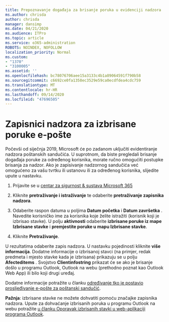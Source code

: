 ```yaml
---
title: Prepoznavanje događaja za brisanje poruka u evidenciji nadzora
ms.author: chrisda
author: chrisda
manager: dansimp
ms.date: 04/21/2020
ms.audience: ITPro
ms.topic: article
ms.service: o365-administration
ROBOTS: NOINDEX, NOFOLLOW
localization_priority: Normal
ms.custom:
- "1370"
- "3100005"
ms.assetid: ''
ms.openlocfilehash: bc78076706aee15a3133c4b1a89064591f790b58
ms.sourcegitcommit: c6692ce0fa1358ec3529e59ca0ecdfdea4cdc759
ms.translationtype: MT
ms.contentlocale: hr-HR
ms.lasthandoff: 09/14/2020
ms.locfileid: "47696505"
---
```

# <a name="audit-logs-for-deleted-email-messages"></a>Zapisnici nadzora za izbrisane poruke e-pošte

Počevši od siječnja 2019, Microsoft će po zadanom uključiti evidentiranje nadzora poštanskih sandučića. U suprotnom, da biste pregledali brisanje događaja poruke za određenog korisnika, morate ručno omogućiti postupke brisanja za nadzor. Ako je zapisivanje nadzornog sandučića već omogućeno za vašu tvrtku ili ustanovu ili za određenog korisnika, slijedite upute u nastavku.

1. Prijavite se u [centar za sigurnost & sustava Microsoft 365](https://protection.office.com/)

2. Kliknite **pretraživanje i istraživanje** te odaberite **pretraživanje zapisnika nadzora**.

3. Odaberite raspon datuma u poljima **Datum početka** i **Datum završetka** . Navedite korisničko ime za korisnika koje želite istražiti (korisnik koji je izbrisao stavke). U polju **aktivnosti** odaberite **izbrisane poruke iz mape Izbrisane stavke** i **premjestite poruke u mapu Izbrisane stavke**.

4. Kliknite **Pretraživanje**.

U rezultatima odaberite zapis nadzora. U nastavku pojedinosti kliknite **više informacija**. Dodatne informacije o izbrisanoj stavci (na primjer, redak predmeta i mjesto stavke kada je izbrisana) prikazuju se u polju **Afecteditems** . Svojstvo **Clientinfostring** prikazat će se ako je brisanje došlo u programu Outlook, Outlook na webu (prethodno poznat kao Outlook Web App) ili bilo koji drugi uređaj.

Dodatne informacije potražite u članku [određivanje tko je postavio prosljeđivanje e-pošte za poštanski sandučić](https://docs.microsoft.com/microsoft-365/compliance/auditing-troubleshooting-scenarios#determine-if-a-user-deleted-email-items).

**Pažnja**: izbrisane stavke ne možete dohvatiti pomoću značajke zapisnika nadzora. Upute za dohvaćanje izbrisanih poruka u programu Outlook na webu potražite [u članku Oporavak izbrisanih stavki u web-aplikaciji programa Outlook](https://support.office.com/article/C3D8FC15-EEEF-4F1C-81DF-E27964B7EDD4).
